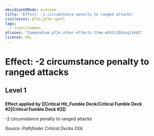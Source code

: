 ```yaml
---
obsidianUIMode: preview
title: "Effect: -2 circumstance penalty to ranged attacks"
cssclasses: pf2e,pf2e-spell
tags:
  - trait/common
aliases: "Compendium.pf2e.other-effects.Item.wVGSlZEGxsg1s8AZ"
license: OGL
---
```

# Effect: -2 circumstance penalty to ranged attacks
## Level 1
### 






**Effect applied by [[Critical Hit_Fumble Deck/Critical Fumble Deck #2|Critical Fumble Deck #2]]**

\-2 circumstance penalty to ranged attacks

*Source: Pathfinder Critical Decks*
*OGL*